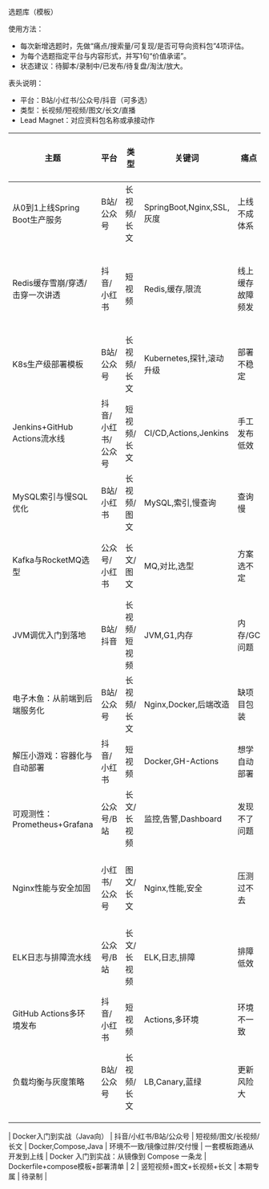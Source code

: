选题库（模板）

使用方法：
- 每次新增选题时，先做“痛点/搜索量/可复现/是否可导向资料包”4项评估。
- 为每个选题指定平台与内容形式，并写1句“价值承诺”。
- 状态建议：待脚本/录制中/已发布/待复盘/淘汰/放大。

表头说明：
- 平台：B站/小红书/公众号/抖音（可多选）
- 类型：长视频/短视频/图文/长文/直播
- Lead Magnet：对应资料包名称或承接动作

| 主题 | 平台 | 类型 | 关键词 | 痛点 | 价值承诺 | 拟标题 | Lead Magnet | 难度(1-5) | 产出素材 | 备注 | 状态 |
| --- | --- | --- | --- | --- | --- | --- | --- | --- | --- | --- | --- |
| 从0到1上线Spring Boot生产服务 | B站/公众号 | 长视频/长文 | SpringBoot,Nginx,SSL,灰度 | 上线不成体系 | 提供可复制上线SOP | 生产可用：Spring Boot上线全流程（Nginx+SSL+灰度发布） | 部署脚手架 | 3 | 视频+长文+Checklist | 系列1-1 | 待脚本 |
| Redis缓存雪崩/穿透/击穿一次讲透 | 抖音/小红书 | 短视频 | Redis,缓存,限流 | 线上缓存故障频发 | 3分钟掌握三大问题与解决方案 | Redis三大故障快速排查与防护（含压测脚本） | 压测脚本 | 2 | 竖短视频+图文 | 收藏向 | 待脚本 |
| K8s生产级部署模板 | B站/公众号 | 长视频/长文 | Kubernetes,探针,滚动升级 | 部署不稳定 | 交付可复用YAML模板 | K8s部署模板：资源配额+探针+滚动升级（附模板） | YAML模板 | 4 | 视频+长文 | 与DevOps系列联动 | 待脚本 |
| Jenkins+GitHub Actions流水线 | 抖音/小红书/公众号 | 短视频/长文 | CI/CD,Actions,Jenkins | 手工发布低效 | 5分钟跑通CI/CD | 5分钟搭一条能用的CI/CD（附Jenkinsfile） | Jenkinsfile | 2 | 短视频+长文 | 对比图文 | 待脚本 |
| MySQL索引与慢SQL优化 | B站/小红书 | 长视频/图文 | MySQL,索引,慢查询 | 查询慢 | 从定位到优化全链路 | 面试官最爱：MySQL慢SQL优化实战 | SQL优化清单 | 3 | 视频+图文清单 | 面试向 | 待脚本 |
| Kafka与RocketMQ选型 | 公众号/小红书 | 长文/图文 | MQ,对比,选型 | 方案选不定 | 表格定量对比+使用场景 | Kafka vs RocketMQ：如何选型？ | 选型清单 | 2 | 长文+对比图 | SEO向 | 待脚本 |
| JVM调优入门到落地 | B站/抖音 | 长视频/短视频 | JVM,G1,内存 | 内存/GC问题 | 可复制的调优路径 | JVM调优路线与G1实战（含监控指标） | 监控面板JSON | 4 | 视频+短视频 | 需要案例 | 待脚本 |
| 电子木鱼：从前端到后端服务化 | B站/公众号 | 长视频/长文 | Nginx,Docker,后端改造 | 缺项目包装 | 项目改造+部署+监控闭环 | 把“电子木鱼”服务化并上线（附完整脚手架） | 项目打包脚手架 | 3 | 视频+长文 | 本仓库案例 | 待脚本 |
| 解压小游戏：容器化与自动部署 | 抖音/小红书 | 短视频 | Docker,GH-Actions | 想学自动部署 | 3步实现自动化上线 | 小游戏容器化+自动部署（附工作流） | Actions模板 | 2 | 短视频+图文 | 轻量 | 待脚本 |
| 可观测性：Prometheus+Grafana | 公众号/B站 | 长文/长视频 | 监控,告警,Dashboard | 发现不了问题 | 打造易用监控大屏 | 监控实战：Prom+Grafana最佳实践（附面板） | Dashboard导出 | 3 | 视频+长文 | 运维向 | 待脚本 |
| Nginx性能与安全加固 | 小红书/公众号 | 图文/长文 | Nginx,性能,安全 | 压测过不去 | 最常用的10条可复制配置 | Nginx生产配置10条（收藏） | 配置清单 | 2 | 图文+长文 | 收藏向 | 待脚本 |
| ELK日志与排障流水线 | 公众号/B站 | 长文/长视频 | ELK,日志,排障 | 排障低效 | 一套日志流最佳实践 | 从采集到查询：ELK落地手册 | Filebeat模板 | 4 | 视频+长文 | 企业向 | 待脚本 |
| GitHub Actions多环境发布 | 抖音/小红书 | 短视频 | Actions,多环境 | 环境不一致 | 一套YAML搞定多环境 | 多环境自动化发布（附YAML） | YAML模板 | 2 | 短视频 | 与K8s联动 | 待脚本 |
| 负载均衡与灰度策略 | B站/公众号 | 长视频/长文 | LB,Canary,蓝绿 | 更新风险大 | 提供可复制的灰度策略 | 负载均衡+灰度发布（附Nginx示例） | 策略清单 | 3 | 视频+长文 | 系列2-2 | 待脚本 |
|  |  |  |  |  |  |  |  |  |  |  |  |
|  |  |  |  |  |  |  |  |  |  |  |  |
|  |  |  |  |  |  |  |  |  |  |  |  |

| Docker入门到实战（Java向） | 抖音/小红书/B站/公众号 | 短视频/图文/长视频/长文 | Docker,Compose,Java | 环境不一致/镜像过胖/交付慢 | 一套模板跑通从开发到上线 | Docker 入门到实战：从镜像到 Compose 一条龙 | Dockerfile+compose模板+部署清单 | 2 | 竖短视频+图文+长视频+长文 | 本期专属 | 待录制 |


